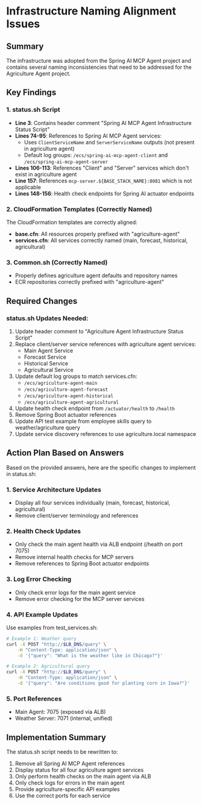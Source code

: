 # Infrastructure Naming Alignment Issues

## Summary
The infrastructure was adopted from the Spring AI MCP Agent project and contains several naming inconsistencies that need to be addressed for the Agriculture Agent project.

## Key Findings

### 1. status.sh Script
- **Line 3**: Contains header comment "Spring AI MCP Agent Infrastructure Status Script"
- **Lines 74-95**: References to Spring AI MCP Agent services:
  - Uses `ClientServiceName` and `ServerServiceName` outputs (not present in agriculture agent)
  - Default log groups: `/ecs/spring-ai-mcp-agent-client` and `/ecs/spring-ai-mcp-agent-server`
- **Lines 106-113**: References "Client" and "Server" services which don't exist in agriculture agent
- **Line 157**: References `mcp-server.${BASE_STACK_NAME}:8081` which is not applicable
- **Lines 148-156**: Health check endpoints for Spring AI actuator endpoints

### 2. CloudFormation Templates (Correctly Named)
The CloudFormation templates are correctly aligned:
- **base.cfn**: All resources properly prefixed with "agriculture-agent"
- **services.cfn**: All services correctly named (main, forecast, historical, agricultural)

### 3. Common.sh (Correctly Named)
- Properly defines agriculture agent defaults and repository names
- ECR repositories correctly prefixed with "agriculture-agent"

## Required Changes

### status.sh Updates Needed:
1. Update header comment to "Agriculture Agent Infrastructure Status Script"
2. Replace client/server service references with agriculture agent services:
   - Main Agent Service
   - Forecast Service  
   - Historical Service
   - Agricultural Service
3. Update default log groups to match services.cfn:
   - `/ecs/agriculture-agent-main`
   - `/ecs/agriculture-agent-forecast`
   - `/ecs/agriculture-agent-historical`
   - `/ecs/agriculture-agent-agricultural`
4. Update health check endpoint from `/actuator/health` to `/health`
5. Remove Spring Boot actuator references
6. Update API test example from employee skills query to weather/agriculture query
7. Update service discovery references to use agriculture.local namespace

## Action Plan Based on Answers

Based on the provided answers, here are the specific changes to implement in status.sh:

### 1. Service Architecture Updates
- Display all four services individually (main, forecast, historical, agricultural)
- Remove client/server terminology and references

### 2. Health Check Updates  
- Only check the main agent health via ALB endpoint (/health on port 7075)
- Remove internal health checks for MCP servers
- Remove references to Spring Boot actuator endpoints

### 3. Log Error Checking
- Only check error logs for the main agent service
- Remove error checking for the MCP server services

### 4. API Example Updates
Use examples from test_services.sh:
```bash
# Example 1: Weather query
curl -X POST "http://$LB_DNS/query" \
    -H "Content-Type: application/json" \
    -d '{"query": "What is the weather like in Chicago?"}'

# Example 2: Agricultural query  
curl -X POST "http://$LB_DNS/query" \
    -H "Content-Type: application/json" \
    -d '{"query": "Are conditions good for planting corn in Iowa?"}'
```

### 5. Port References
- Main Agent: 7075 (exposed via ALB)
- Weather Server: 7071 (internal, unified)

## Implementation Summary

The status.sh script needs to be rewritten to:
1. Remove all Spring AI MCP Agent references
2. Display status for all four agriculture agent services
3. Only perform health checks on the main agent via ALB
4. Only check logs for errors in the main agent
5. Provide agriculture-specific API examples
6. Use the correct ports for each service